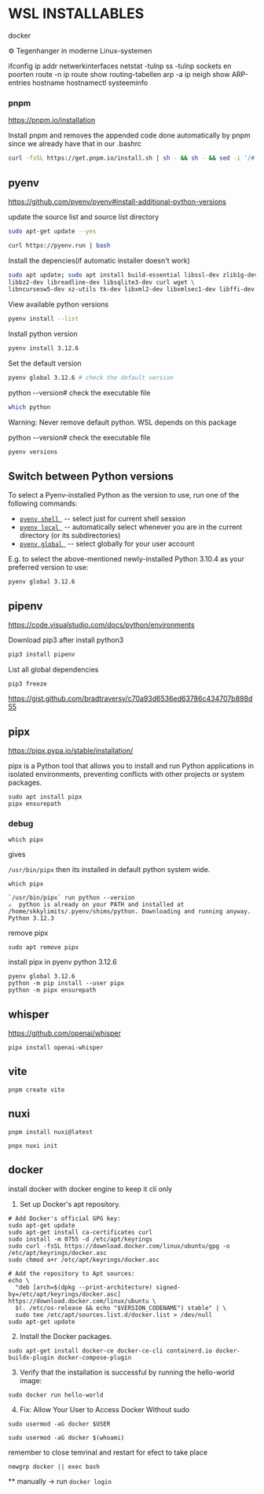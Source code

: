 # WSL INSTALLABLES


docker



⚙️ Tegenhanger in moderne Linux-systemen

ifconfig	ip addr	netwerkinterfaces
netstat -tulnp	ss -tulnp	sockets en poorten
route -n	ip route show	routing-tabellen
arp -a	ip neigh show	ARP-entries
hostname	hostnamectl	systeeminfo

### pnpm

https://pnpm.io/installation

Install pnpm and removes the appended code done automatically by pnpm since we already have that in our .bashrc
```sh
curl -fsSL https://get.pnpm.io/install.sh | sh - && sh - && sed -i '/# pnpm/,/# pnpm end/d' ~/.bashrc && sed -i '/^$/d;${/^$/d;}' ~/.bashrc

```

## pyenv

https://github.com/pyenv/pyenv#install-additional-python-versions

update the source list and source list directory

```bash
sudo apt-get update --yes
```

```bash
curl https://pyenv.run | bash
```
Install the depencies(if automatic installer doesn't work)

```bash
sudo apt update; sudo apt install build-essential libssl-dev zlib1g-dev \
libbz2-dev libreadline-dev libsqlite3-dev curl wget \
libncursesw5-dev xz-utils tk-dev libxml2-dev libxmlsec1-dev libffi-dev liblzma-dev
```

View available python versions

```bash
pyenv install --list
```

Install python version

```bash
pyenv install 3.12.6
```

Set the default version

```bash
pyenv global 3.12.6 # check the default version
```

python --version# check the executable file
```bash
which python
```

Warning: Never remove default python. WSL depends on this package

python --version# check the executable file
```bash
pyenv versions
```



## Switch between Python versions

To select a Pyenv-installed Python as the version to use, run one of the following commands:

- [`pyenv shell `](https://github.com/pyenv/pyenv/blob/master/COMMANDS.md#pyenv-shell) -- select just for current shell session
- [`pyenv local `](https://github.com/pyenv/pyenv/blob/master/COMMANDS.md#pyenv-local) -- automatically select whenever you are in the current directory (or its subdirectories)
- [`pyenv global `](https://github.com/pyenv/pyenv/blob/master/COMMANDS.md#pyenv-shell) -- select globally for your user account

E.g. to select the above-mentioned newly-installed Python 3.10.4 as your preferred version to use:

```
pyenv global 3.12.6
```



## pipenv

https://code.visualstudio.com/docs/python/environments

Download pip3 after install python3

```bash
pip3 install pipenv
```

List all global dependencies

```
pip3 freeze
```

https://gist.github.com/bradtraversy/c70a93d6536ed63786c434707b898d55


## pipx
https://pipx.pypa.io/stable/installation/

pipx is a Python tool that allows you to install and run Python applications in isolated environments, preventing conflicts with other projects or system packages.

```
sudo apt install pipx
pipx ensurepath
```

### debug

```
which pipx
```
gives 

`/usr/bin/pipx` then its installed in default python system wide.

```
which pipx
```
```
`/usr/bin/pipx` run python --version
⚠️  python is already on your PATH and installed at /home/skkylimits/.pyenv/shims/python. Downloading and running anyway.
Python 3.12.3
```

remove pipx
```
sudo apt remove pipx
```

install pipx in pyenv python 3.12.6
```
pyenv global 3.12.6
python -m pip install --user pipx
python -m pipx ensurepath
```

## whisper

https://github.com/openai/whisper

```
pipx install openai-whisper
```

## vite

```
pnpm create vite
```

## nuxi

```
pnpm install nuxi@latest

```

```
pnpx nuxi init
```

## docker

install docker with docker engine to keep it cli only

1. Set up Docker's apt repository.
```
# Add Docker's official GPG key:
sudo apt-get update
sudo apt-get install ca-certificates curl
sudo install -m 0755 -d /etc/apt/keyrings
sudo curl -fsSL https://download.docker.com/linux/ubuntu/gpg -o /etc/apt/keyrings/docker.asc
sudo chmod a+r /etc/apt/keyrings/docker.asc

# Add the repository to Apt sources:
echo \
  "deb [arch=$(dpkg --print-architecture) signed-by=/etc/apt/keyrings/docker.asc] https://download.docker.com/linux/ubuntu \
  $(. /etc/os-release && echo "$VERSION_CODENAME") stable" | \
  sudo tee /etc/apt/sources.list.d/docker.list > /dev/null
sudo apt-get update
```

2. Install the Docker packages.
```
sudo apt-get install docker-ce docker-ce-cli containerd.io docker-buildx-plugin docker-compose-plugin
```

3. Verify that the installation is successful by running the hello-world image:
```
sudo docker run hello-world
```

4. Fix: Allow Your User to Access Docker Without sudo
```
sudo usermod -aG docker $USER
```

```
sudo usermod -aG docker $(whoami)
```

remember to close temrinal and restart for efect to take place

```
newgrp docker || exec bash
```

** manually -> run `docker login`
